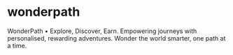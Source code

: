 # wonderpath
WonderPath • Explore, Discover, Earn. Empowering journeys with personalised, rewarding adventures. Wonder the world smarter, one path at a time.
